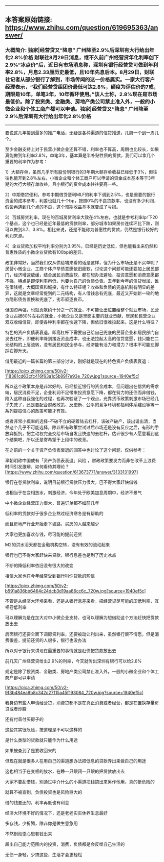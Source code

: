 ----------------------------------------
## 本答案原始链接: https://www.zhihu.com/question/619695363/answer/
### 大概简介: 独家|经营贷又“降息” 广州降至2.9%后深圳有大行给出年化2.8%价格 财联社8月29日消息，继不久前广州经营贷年化利率创下2.9%“冰点价”后，近日有市场消息称，深圳有银行经营贷可做到年利率2.8%，月息2.33厘历史最低，且10年先息后本。8月29日，财联社记者从部分银行了解到，市场传闻的这一价格属实。一家大行客户经理表示，“我们经营贷组团价最低可达2.8%，额度为评估价的7成，期限是10年，单笔3年，10年循环使用。”该人士称，2.8%现在是市场最低价。除了投资类、金融类、房地产类公司禁止准入外，一般的小微企业和个体工商户都可以申请。独家|经营贷又“降息” 广州降至2.9%后深圳有大行给出年化2.8%价格
----------------------------------------
要说这几年接到最多的推广电话，无疑是各种渠道的信贷推送，几周一个到一周几个。

至少金融支持上对于民营小微企业还算不错，利率也不算高，周期也比较长，如果真能做到年利率2.8%，单笔3年，基本算是半补贴性质的贷款，我们可以拿几个重要的利率作为参考：

1）大额存单，虽然几乎所有股份制银行的3年期大额存单收益已经低于3%，但往往也能开到2.8%左右，小微企业和个体工商户可以申请的资金成本基本等于3年期的大行大额存单收益，且小银行的资金成本往往要高一些。

2）中期借贷便利，参考中期借贷便利MLF的利率下调到2.5%，也是重要的银行资金的成本参考，利差也就几十个bp，按照0%的不良贷款率，也没有多少利润，假设再遇到几个点的不良，这个预期收益基本就变成了亏损。

3）百城房贷利率，现在的百城房贷利率大致在4%左右，也就是参考利率lpr下20个基点，这个也已经是近年最低的贷款利率，部分城市如果房价连续环比下跌，则可以做到3.7、3.8%。相比来说，还是不能称为普惠性的贷款，仍然是银行较好的利润来源。

4）企业贷款加权平均利率分别为3.95%，已经是历史低位，但也能看出来仍然和普惠性质的小微企业贷款有100bp的差异。

政策非常好，当然我们仅从供给端来看的话是这样，但为什么市场还是不买单呢？民营小微企业、工商个体户举债意愿依旧疲软，讨论这个问题可能还要加上居民部门，经济增速放缓，结合居民消费疲软，都在想办法避险，投资意愿和消费意愿都不强，特点是即便利率再低，也要为自己的负债负责。去年到今年的信贷增加，谁在借钱呢，大概国资和城投，有什么特征呢？收益和负债的兜底机制有明显的差异，这就是文章经常提到的二元结构，有人借钱总有兜底，最近又开始新一轮的地方隐形债务置换和兜底了，劣币驱逐良币。

但国资再强，也就贡献约十分之一的就业，不可能让出位置给整个就业市场，民营企业占据80%左右的就业，小微企业又是里面主要的就业贡献，居民和民营企业双双收缩信贷，即便各种利率都在快速下降，但依旧很难拉起来，这是什么特征？

特色的资产负债表衰退，即高杠杆下需要自己给自己兜底的民营企业和居民部门自发去杠杆，即便利率降到接近资金成本，也无法拉起太高的信贷意愿，钱只能在二元结构的上层流转，没有居民和民企参与，经济能有活力和潜力？根本不可能左脚踩右脚升天。

借用最近的一篇长篇的第三部分讨论，刚好就是现在的特色资产负债表衰退：

[https://picx.zhimg.com/50/v2-118381cd63cfc416f63a1c5b8917e93e_720w.jpg?source=1940ef5c]

所以这个政策本身是非常好的，已经接近银行的资金成本，但问题出在信贷的需求端，居民消费不足，企业利润不足带来投资意愿下降，都在努力的还债而非借钱，陷入这种自我强化的过程，也再次验证了一个观点，光靠货币政策刺激市场已经几乎失效了，还是要配合财政政策、反垄断、公平的竞争环境和福利体系建设等等一系列提振信心的政策可能才有效。

或者非常小概率的选择-不破不立的硬着陆去杠杆，该破产破产，该出请出清，当然这个几乎不可能选择，除非所有政策尝试过后市场还是没有反应之后，有形的手放弃抵抗，把主动权完全交给市场自发且快速的去杠杆，估计很少有人愿意看到这个结果吧，所以还是寄希望于上段中的改革。

在之前的一个关于资产负债表衰退的回答中也讨论了这个问题，仅供参考：

辜朝明称中国或有「资产负债表衰退」风险 ，财政政策要发力而非在改革上浪费时间引发激辩，如何看待其理论？ [https://www.zhihu.com/question/613673771/answer/3133131997]

银行在卷贷款利率，说明目前银行贷款压力很大，巴不得大家赶快借钱

也相当于在变相放水，刺激经济，今年处于欧美加息周期中，经济不景气

中小微企业经营压力很大，普遍订单都不如前几年

低利率的贷款对于很多企业熬过经济寒冬是有帮助的

而且房地产行业开始走下坡路，买房的人越来越少

大家也更加喜欢存钱，尽可能的提前还贷

M2的洪水滔天都在金融机构空转，没有有效的流动起来

银行也巴不得大家赶快来贷款，银行息差也是到了历史冰点

不断的降低利率依旧没有很大的改变

相信大家也在今年经常受到银行叫你贷款的短信

[https://picx.zhimg.com/50/v2-b591a836bb6464c24dcb3d19aa86cc6c_720w.jpg?source=1940ef5c]

不管是从经济大环境来看，还是从银行息差来看，把经营贷尽可能的压低利率，互相卷低利率

可以理解为是在加大对中小微企业支持，也可以理解为想借助这个方法赶快把贷款放出去

后面银行还要全面下调房贷利率，还要被动让利出来，虽然银行很不情愿，但是消费很差，提前还贷的人很多，银行也没办法

所以对于银行来讲现在最重要的事情就是赶快把贷款放出去

前几天广州经营贷给出2.9%的利率，今天就传出深圳有银行可以给2.8%

规定是除了投资类、金融类、房地产类公司禁止准入外，一般的小微企业和个体工商户都可以申请

[https://pica.zhimg.com/50/v2-9f3b484ea8b8c342c27115a45f193084_720w.jpg?source=1940ef5c]

我身边有些人申请经营贷，消费贷都不是在真正消费或者经营，都是在置换存量房贷或者炒股

还有付首付买房子的

这些其实很危险，按道理是不可以这样的

是什么类型的贷款就只能作为什么用途

如果被查到了是要收回来的

但现在就是很多人在用自己的渠道想办法把低息的贷款弄出来做自己的用途

这也相当于在变相的放水，在睁一只眼闭一只眼的把贷款放出去




大家不要乱借钱，别通过中介什么的小渠道把钱搞出来另作他用，真的挺危险的

就算不被查到，负债投资也是风险巨大的

借的钱要还的，利率再低也有利息

经济大环境不好的情况下，还是老老实实休养生息最好

多存钱，少折腾，除非你是做生意急用

不然别动歪心思套钱出来

超出自己能力范围内的投资，消费，负债都是会反噬自己生活的

无债一身轻，少搞这些，生活才会更轻松